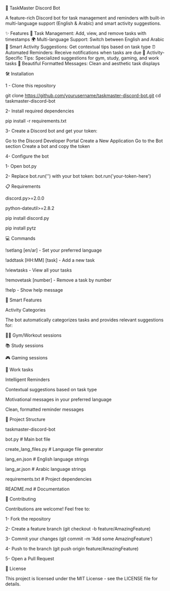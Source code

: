 🤖 TaskMaster Discord Bot

A feature-rich Discord bot for task management and reminders with built-in multi-language support (English & Arabic) and smart activity suggestions.

✨ Features
📅 Task Management: Add, view, and remove tasks with timestamps
🌍 Multi-language Support: Switch between English and Arabic
🎯 Smart Activity Suggestions: Get contextual tips based on task type
⏰ Automated Reminders: Receive notifications when tasks are due
💪 Activity-Specific Tips: Specialized suggestions for gym, study, gaming, and work tasks
🎨 Beautiful Formatted Messages: Clean and aesthetic task displays

🛠️ Installation

1 - Clone this repository

git clone https://github.com/yourusername/taskmaster-discord-bot.git
cd taskmaster-discord-bot

2- Install required dependencies

pip install -r requirements.txt

3- Create a Discord bot and get your token:

Go to the Discord Developer Portal
Create a New Application
Go to the Bot section
Create a bot and copy the token

4- Configure the bot

1- Open bot.py

2- Replace bot.run('') with your bot token: bot.run('your-token-here')

📋 Requirements

discord.py>=2.0.0

python-dateutil>=2.8.2

pip install discord.py

pip install pytz

💻 Commands

!setlang [en/ar] - Set your preferred language

!addtask [HH:MM] [task] - Add a new task

!viewtasks - View all your tasks

!removetask [number] - Remove a task by number

!help - Show help message

🌟 Smart Features

Activity Categories

The bot automatically categorizes tasks and provides relevant suggestions for:

🏋️‍♂️ Gym/Workout sessions

📚 Study sessions

🎮 Gaming sessions

💼 Work tasks

Intelligent Reminders

Contextual suggestions based on task type

Motivational messages in your preferred language

Clean, formatted reminder messages

📁 Project Structure

taskmaster-discord-bot

bot.py                  # Main bot file

create_lang_files.py   # Language file generator

lang_en.json          # English language strings

lang_ar.json          # Arabic language strings

requirements.txt      # Project dependencies
 
README.md            # Documentation

🤝 Contributing

Contributions are welcome! Feel free to:

1- Fork the repository

2- Create a feature branch (git checkout -b feature/AmazingFeature)

3- Commit your changes (git commit -m 'Add some AmazingFeature')

4- Push to the branch (git push origin feature/AmazingFeature)

5- Open a Pull Request

📝 License

This project is licensed under the MIT License - see the LICENSE file for details.












